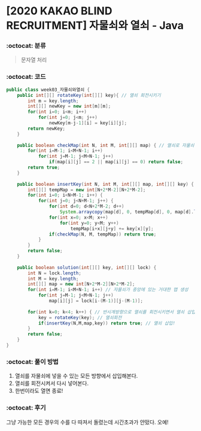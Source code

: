 # [2020 KAKAO BLIND RECRUITMENT] 자물쇠와 열쇠 - Java

###  :octocat: 분류

> 문자열 처리

### :octocat: 코드

```java
public class week03_자물쇠와열쇠 {
	public int[][] rotateKey(int[][] key){ // 열쇠 회전시키기
		int m = key.length;
		int[][] newKey = new int[m][m];
		for(int i=0; i<m; i++)
			for(int j=0; j<m; j++) 
				newKey[m-j-1][i] = key[i][j];
		return newKey;
	}
	
	public boolean checkMap(int N, int M, int[][] map) { // 열쇠로 자물쇠 열었는지 체크
		for(int i=M-1; i<M+N-1; i++) 
        	for(int j=M-1; j<M+N-1; j++) 
        		if(map[i][j] == 2 || map[i][j] == 0) return false;
        return true;
	}
	
	public boolean insertKey(int N, int M, int[][] map, int[][] key) { // 자물쇠에 열쇠 넣기
		int[][] tempMap = new int[N+2*M-2][N+2*M-2];
		for(int i=0; i<N+M-1; i++) {
        	for(int j=0; j<N+M-1; j++) {
        		for(int d=0; d<N+2*M-2; d++) 
    				System.arraycopy(map[d], 0, tempMap[d], 0, map[d].length);
        		for(int x=0; x<M; x++) 
        			for(int y=0; y<M; y++) 
        				tempMap[i+x][j+y] += key[x][y];
        		if(checkMap(N, M, tempMap)) return true;
        	}
		}
		return false;
	}
	
	public boolean solution(int[][] key, int[][] lock) {
        int N = lock.length;
        int M = key.length;
        int[][] map = new int[N+2*M-2][N+2*M-2];
        for(int i=M-1; i<M+N-1; i++) // 자물쇠가 중앙에 있는 거대한 맵 생성
        	for(int j=M-1; j<M+N-1; j++) 
        		map[i][j] = lock[i-(M-1)][j-(M-1)];
        
        for(int k=0; k<4; k++) { // 반시계방향으로 열쇠를 회전시키면서 열쇠 삽입
        	key = rotateKey(key); // 열쇠회전
        	if(insertKey(N,M,map,key)) return true; // 열쇠 삽입!
        }
        return false;
    }
}
```

### :octocat: 풀이 방법

1. 열쇠를 자물쇠에 넣을 수 있는 모든 방향에서 삽입해본다.
2. 열쇠를 회전시켜서 다시 넣어본다.
3. 한번이라도 열면 종료!

### :octocat: 후기

그냥 가능한 모든 경우의 수를 다 따져서 돌렸는데 시간초과가 안떴다. 오예!
